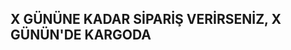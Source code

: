 <!-- 
    target: o gün saat kaça kadar olan ürünler kargoda. Ör:15 ise, O gün saat 15 'e kadar olan ürünler için geri sayım yapılacak demektir.
    incarCago: 0 aynı gün kargoda demektir. 1 yarın, 2 ve üzeri ise 2 gün ve sonrası demektir. tarih yazar.

    hedef saatten gece 24'e kadar gün devam ettiğinden dolayı o alanların sağlıklı çalışabilmesi için aşağıdaki alanlar eklenmiştir. else ile başlayan aşağıdaki ifadeler 
    Heden saatten gece 12'ye kadar olan zamanları kapsamaktadır. 

    elseDay: saat 15ten sonra ise bir sonraki geri sayım hedefi günüdür. 1 ertesi gün demektir. 
    elseTarget: saat 15'ten sonra ise sonraki hedef saati belirtir. Yani elseDay 1 ve elseTarget:15 ise yarın 15'e kadar geri sayım olacak demektir.
    elseCargo: saat 15ten sonra ise sonraki Kargo teslim zamanını belirtir. 1 yarın demektir.  Yani elseDay 1 ve elseTarget:15 ise ve elseCargo 1 ise yarın 15'e kadar olan siparişlerde karkargo yarın demektir.




 -->


 ## X GÜNÜNE KADAR SİPARİŞ VERİRSENİZ, X GÜNÜN'DE KARGODA 